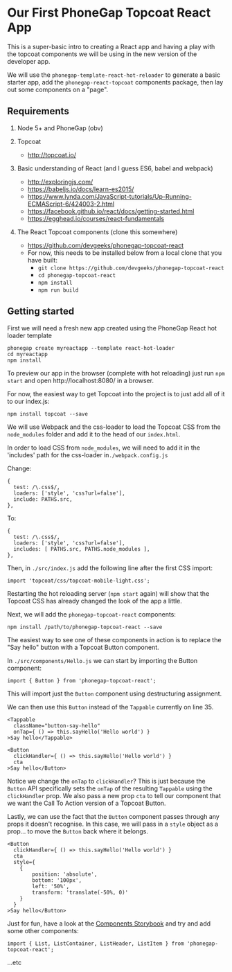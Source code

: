 Our First PhoneGap Topcoat React App
====================================

This is a super-basic intro to creating a React app and having a play with the topcoat components we will be using in the new version of the developer app.

We will use the `phonegap-template-react-hot-reloader` to generate a basic starter app, add the `phonegap-react-topcoat` components package, then lay out some components on a "page".

Requirements
------------

1. Node 5+ and PhoneGap (obv)

2. Topcoat
	- http://topcoat.io/

3. Basic understanding of React (and I guess ES6, babel and webpack)
	- http://exploringjs.com/
	- https://babeljs.io/docs/learn-es2015/
	- https://www.lynda.com/JavaScript-tutorials/Up-Running-ECMAScript-6/424003-2.html
	- https://facebook.github.io/react/docs/getting-started.html
	- https://egghead.io/courses/react-fundamentals

4. The React Topcoat components (clone this somewhere)
	- https://github.com/devgeeks/phonegap-topcoat-react
	- For now, this needs to be installed below from a local clone that you have built:
		- `git clone https://github.com/devgeeks/phonegap-topcoat-react`
		- `cd phonegap-topcoat-react`
		- `npm install`
		- `npm run build`

Getting started
---------------

First we will need a fresh new app created using the PhoneGap React hot loader template
	
```
phonegap create myreactapp --template react-hot-loader
cd myreactapp
npm install
```

To preview our app in the browser (complete with hot reloading) just run `npm start` and open http://localhost:8080/ in a browser.


For now, the easiest way to get Topcoat into the project is to just add all of it to our index.js:

```
npm install topcoat --save
```

We will use Webpack and the css-loader to load the Topcoat CSS from the `node_modules` folder and add it to the head of our `index.html`.

In order to load CSS from `node_modules`, we will need to add it in the 'includes' path for the css-loader in`./webpack.config.js`

Change:

```
{
  test: /\.css$/,
  loaders: ['style', 'css?url=false'],
  include: PATHS.src,
},
```

To:

```
{
  test: /\.css$/,
  loaders: ['style', 'css?url=false'],
  includes: [ PATHS.src, PATHS.node_modules ],
},
```


Then, in `./src/index.js` add the following line after the first CSS import:

```
import 'topcoat/css/topcoat-mobile-light.css';
```

Restarting the hot reloading server (`npm start` again) will show that the Topcoat CSS has already changed the look of the app a little.

Next, we will add the `phonegap-topcoat-react` components:

```
npm install /path/to/phonegap-topcoat-react --save
```

The easiest way to see one of these components in action is to replace the "Say hello" button with a Topcoat Button component.

In `./src/components/Hello.js` we can start by importing the Button component:

```
import { Button } from 'phonegap-topcoat-react';
```

This will import just the `Button` component using destructuring assignment.

We can then use this `Button` instead of the `Tappable` currently on line 35.

```
<Tappable
  className="button-say-hello"
  onTap={ () => this.sayHello('Hello world') }
>Say hello</Tappable>
```

```
<Button
  clickHandler={ () => this.sayHello('Hello world') }
  cta
>Say hello</Button>
```

Notice we change the `onTap` to `clickHandler`? This is just because the `Button` API specifically sets the `onTap` of the resulting `Tappable` using the `clickHandler` prop. We also pass a new prop `cta` to tell our component that we want the Call To Action version of a Topcoat Button.

Lastly, we can use the fact that the `Button` component passes through any props it doesn't recognise. In this case, we will pass in a `style` object as a prop... to move the `Button` back where it belongs.

```
<Button
  clickHandler={ () => this.sayHello('Hello world') }
  cta
  style={
  	{
  		position: 'absolute',
  		bottom: '100px',
  		left: '50%',
  		transform: 'translate(-50%, 0)'
  	}
  }
>Say hello</Button>
```

Just for fun, have a look at the [Components Storybook](https://devgeeks.github.io/phonegap-topcoat-react) and try and add some other components:

```
import { List, ListContainer, ListHeader, ListItem } from 'phonegap-topcoat-react';
```

...etc

